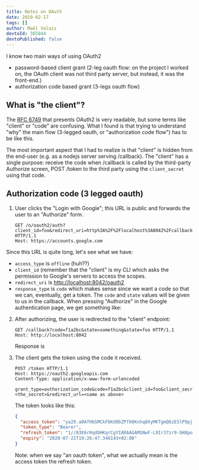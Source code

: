 ```yaml
---
title: Notes on OAuth
date: 2019-02-17
tags: []
author: Maël Valais
devtoId: 365844
devtoPublished: false
---
```


I know two main ways of using OAuth2

- password-based client grant (2-leg oauth flow: on the project I worked on, the OAuth client was not third party server, but instead, it was the front-end.)
- authorization code based grant (3-legs oauth flow)

## What is "the client"?

The [RFC 6749][rfc6749] that presents OAuth2 is very readable, but some terms like "client" or "code" are confusing. What I found is that trying to understand "why" the main flow (3-legged oauth, or "authorization code flow") has to be like this.

The most important aspect that I had to realize is that "client" is hidden from the end-user (e.g. as a nodejs server serving /callback). The "client" has a single purpose: receive the code when /callback is called by the third-party Authorize screen, POST /token to the third party using the `client_secret` using that code.

[rfc6749]: https://tools.ietf.org/html/rfc6749

## Authorization code (3 legged oauth)

1. User clicks the "Login with Google"; this URL is public and forwards the user to an "Authorize" form.

   ```http
   GET /o/oauth2/auth?client_id=foo&redirect_uri=http%3A%2F%2Flocalhost%3A8042%2Fcallback&response_type=code&scope=calendar.readonly&state=something HTTP/1.1
   Host: https://accounts.google.com
   ```

Since this URL is quite long, let's see what we have:

- `access_type` is `offline` (huh??)
- `client_id` (remember that the "client" is my CLI which asks the permission to Google's servers to access the scopes.
- `redirect_uri` is <http://localhost:8042/oauth2>
- `response_type` is `code` which makes sense since we want a code so that we can, eventually, get a token. The `code` and `state` values will be given to us in the callback. When pressing "Authorize" in the Google authentication page, we get something like:

2. After authorizing, the user is redirected to the "client" endpoint:

   ```http
   GET /callback?code=f1a2bc&state=something&state=foo HTTP/1.1
   Host: http://localhost:8042
   ```

   Response is

3. The client gets the token using the code it received.

   ```http
   POST /token HTTP/1.1
   Host: https://oauth2.googleapis.com
   Content-Type: application/x-www-form-urlencoded

   grant_type=authorization_code&code=f1a2bc&client_id=foo&client_secret=<the_secret>&redirect_url=<same as above>
   ```

   The token looks like this:

   ```json
   {
     "access_token": "ya29.a0AfH6SMCkF6Kd0bZPf60Knhq8XyMKTgmQ6zE5lP9pjdZfW-9ebV5V9wifFagdiioN5JWovHmfVfdukAE0-jcHRmjzsycQCYPj7zzSup55X0n_gz8rkglYGBaeG5Tyde8a8rAIu1CimhtSdsoq0_HCh2VBXOLmrq7oKSg",
     "token_type": "Bearer",
     "refresh_token": "1//03E6r0qdOHKqrCgYIARAAGAMSNwF-L9Ir37zr9-GH8po_A5XSwsSiEw8XmiHPnCbKPaFHNCckIF-vmJRRKddbjWLbX9ZrbOzffts",
     "expiry": "2020-07-21T19:26:47.346143+02:00"
   }
   ```

   Note: when we say "an oauth token", what we actually mean is the access token the refresh token.
